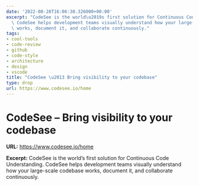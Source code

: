 ```yaml
---
date: '2022-08-28T16:06:30.326000+00:00'
excerpt: "CodeSee is the world\u2019s first solution for Continuous Code Understanding.\
  \ CodeSee helps development teams visually understand how your large-scale codebase\
  \ works, document it, and collaborate continuously."
tags:
- cool-tools
- code-review
- github
- code-style
- architecture
- design
- vscode
title: "CodeSee \u2013 Bring visibility to your codebase"
type: drop
url: https://www.codesee.io/home
---
```


# CodeSee – Bring visibility to your codebase

**URL:** https://www.codesee.io/home

**Excerpt:** CodeSee is the world’s first solution for Continuous Code Understanding. CodeSee helps development teams visually understand how your large-scale codebase works, document it, and collaborate continuously.
